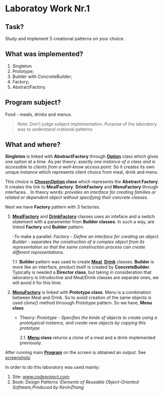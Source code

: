 # Laboratoy Work Nr.1

## Task?
Study and implement 5 creational patterns on your choice.

## What was implemented?
1. Singleton
2. Prototype;
3. Builder with ConcreteBuilder;
4. Factory;
5. AbstractFactory.

## Program subject?
Food - meals, drinks and menus.
> Note: Don't judge subject implementation. Purpose of the laboratory was to understand crational patterns

## What and where?
 
**Singleton** is linked with **AbstractFactory** through 
**[Option](https://github.com/Secoranda/TMPS/blob/master/LAB1/LAB1/LAB1/Option.cs)**
class which gives one option at a time.
As per theory: *exactly one instance of a class and is accessible to clients from a well-know access point.*
So it creates its own unique instance which represents client choice from meal, drink and menu.
  
  This choice is **[ChosenOption](https://github.com/Secoranda/TMPS/blob/master/LAB1/LAB1/LAB1/ChosenOption.cs) class** which represents the **Abstract Factory**. It creates the link to
  **MealFactory**.
  **DrinkFactory** and **MenuFactory** through interfaces.
  . In theory words: *provides an interface for creating families or related
  or dependent object without specifying their concrete classes.*

Next we have **Factory** pattern with 3 factories.
 1. **[MealFactory](https://github.com/Secoranda/TMPS/blob/master/LAB1/LAB1/LAB1/MealFactory.cs)** and
 **[DrinkFactory](https://github.com/Secoranda/TMPS/blob/master/LAB1/LAB1/LAB1/DrinkFactory.cs)** 
 classes uses an inteface and a switch statement with a paramenter from **Builder classes**.
 In such a way, are linked **Factory** and **Builder** pattern.
 
    -To make a parallel: 
 *Factory - Define an interface for creating an object.
 Builder - separates the construction of a complex object from its representation so that
the same construction process can create different representations.*
 
       1.1. **Builder** pattern was used to create **[Meal](https://github.com/Secoranda/TMPS/blob/master/LAB1/LAB1/LAB1/Meal.cs)**, 
       **[Drink](https://github.com/Secoranda/TMPS/blob/master/LAB1/LAB1/LAB1/Drink.cs)** classes. **Builder** is more like an interface,
 product itself is created by  **ConcreteBuilder**. Typically is needed a **Director class**, but taking in consideration 
 that laboratory is intrudoctive and Meal/Drink classes are separate ones, we will avoid it for this time.
 
 2. **[MenuFactory](https://github.com/Secoranda/TMPS/blob/master/LAB1/LAB1/LAB1/MenuFactory.cs)** is linked with **Prototype class**. Menu is a combination between Meal and Drink. So to avoid creation
 of the same objects is used *clone()* method throough Prototype pattern. So we have, **Menu class**
    - Theory: *Prototype - Specifies the kinds of objects to create using a prototypical instance, and create
new objects by copying this prototype*
      
      2.1. **[Menu](https://github.com/Secoranda/TMPS/blob/master/LAB1/LAB1/LAB1/Menu.cs) class** returns a clone of a meal and a drink implemented previously.
      
After running main **[Program](https://github.com/Secoranda/TMPS/blob/master/LAB1/LAB1/LAB1/Program.cs)**
on the screen is obtained an output. See [screenshots](https://github.com/Secoranda/TMPS/tree/master/LAB1/Screens)

In order to do this laboratory was used mainly:
1. Site: *www.codeproject.com;*
2. Book: *Design Patterns :Elements of Reusable Object-Oriented Software,Produced by KevinZhang*
